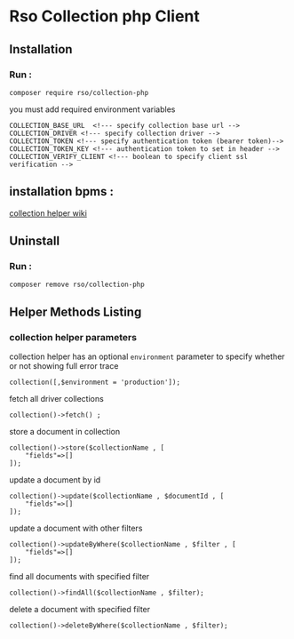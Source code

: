 # Rso Collection php Client

## Installation

### Run :

```
composer require rso/collection-php
```

you must add required environment variables

```
COLLECTION_BASE_URL  <!--- specify collection base url -->
COLLECTION_DRIVER <!--- specify collection driver -->
COLLECTION_TOKEN <!--- specify authentication token (bearer token)-->
COLLECTION_TOKEN_KEY <!--- authentication token to set in header -->
COLLECTION_VERIFY_CLIENT <!--- boolean to specify client ssl verification -->
```

## installation bpms :

[collection helper wiki](https://gitlab.rso-co.ir/rso/bpms/core/-/wikis/ESB-Helper-function-in-scripts)

## Uninstall

### Run :

```
composer remove rso/collection-php
```

## Helper Methods Listing

### collection helper parameters
 collection helper has an optional `environment` parameter to specify whether or not showing full error trace 
```
collection([,$environment = 'production']);
```

fetch all driver collections
```
collection()->fetch() ; 
```

store a document in collection
```
collection()->store($collectionName , [
    "fields"=>[]
]);
```

update a document by id
```
collection()->update($collectionName , $documentId , [
    "fields"=>[]
]);
```

update a document with other filters
```
collection()->updateByWhere($collectionName , $filter , [
    "fields"=>[]
]);
```

find all documents with specified filter
```
collection()->findAll($collectionName , $filter);
```

delete a document with specified filter
```
collection()->deleteByWhere($collectionName , $filter);
```
